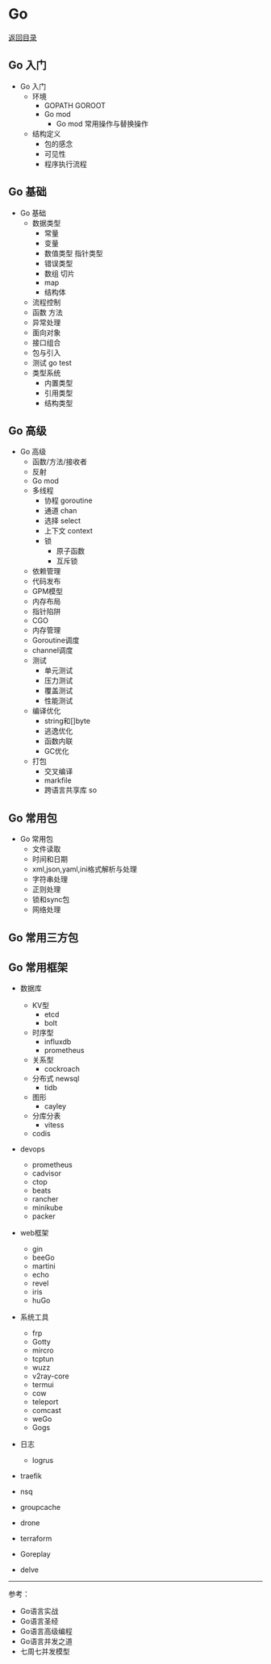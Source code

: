 # Go

[返回目录](./README.md)

## Go 入门

* Go 入门
  * 环境
    * GOPATH GOROOT
    * Go mod
      * Go mod 常用操作与替换操作
  * 结构定义
    * 包的感念
    * 可见性
    * 程序执行流程

## Go 基础

* Go 基础
  * 数据类型
    * 常量
    * 变量
    * 数值类型 指针类型
    * 错误类型
    * 数组 切片
    * map
    * 结构体
  * 流程控制
  * 函数 方法
  * 异常处理
  * 面向对象
  * 接口组合
  * 包与引入
  * 测试 go test
  * 类型系统
    * 内置类型
    * 引用类型
    * 结构类型


## Go 高级

* Go 高级
  * 函数/方法/接收者
  * 反射
  * Go mod
  * 多线程
    * 协程 goroutine
    * 通道 chan
    * 选择 select
    * 上下文 context
    * 锁
      * 原子函数
      * 互斥锁
  * 依赖管理
  * 代码发布
  * GPM模型
  * 内存布局
  * 指针陷阱
  * CGO
  * 内存管理
  * Goroutine调度
  * channel调度
  * 测试
    * 单元测试
    * 压力测试
    * 覆盖测试
    * 性能测试
  * 编译优化
    * string和[]byte
    * 逃逸优化
    * 函数内联
    * GC优化
  * 打包
    * 交叉编译
    * markfile
    * 跨语言共享库 so

## Go 常用包

* Go 常用包
  * 文件读取
  * 时间和日期
  * xml,json,yaml,ini格式解析与处理
  * 字符串处理
  * 正则处理
  * 锁和sync包
  * 网络处理

## Go 常用三方包



## Go 常用框架

* 数据库
  * KV型
    * etcd
    * bolt
  * 时序型
    * influxdb
    * prometheus
  * 关系型
    * cockroach
  * 分布式 newsql
    * tidb
  * 图形
    * cayley
  * 分库分表
    * vitess
  * codis
  
* devops
  * prometheus
  * cadvisor
  * ctop
  * beats
  * rancher
  * minikube
  * packer
  
* web框架
  * gin
  * beeGo
  * martini
  * echo
  * revel
  * iris
  * huGo
  
* 系统工具
  * frp
  * Gotty
  * mircro
  * tcptun
  * wuzz
  * v2ray-core
  * termui
  * cow
  * teleport
  * comcast
  * weGo
  * Gogs
  
* 日志
  * logrus
  
* traefik
* nsq
* groupcache
* drone
* terraform
* Goreplay
* delve

---

参考：

- Go语言实战
- Go语言圣经
- Go语言高级编程
- Go语言并发之道
- 七周七并发模型